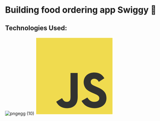 # Building food ordering app Swiggy   🙏
## Technologies Used:
![pngegg (10)](https://user-images.githubusercontent.com/101923733/204467670-b271cfa2-5a0a-41b2-a7e3-3c381fefdc6e.png)
![pngegg(10)](https://raw.githubusercontent.com/devicons/devicon/1119b9f84c0290e0f0b38982099a2bd027a48bf1/icons/javascript/javascript-original.svg)



